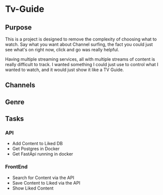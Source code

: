 # Tv-Guide

## Purpose
This is a project is designed to remove the complexity of choosing what to watch.
Say what you want about Channel surfing, the fact you could just see what's on right now, click and go was really helpful.

Having multiple streaming services, all with multiple streams of content is really difficult to track.
I wanted something I could just use to control what I wanted to watch, and it would just show it like a TV Guide.

## Channels

## Genre

## Tasks
### API
- Add Content to Liked DB
- Get Postgres in Docker
- Get FastApi running in docker

### FrontEnd
- Search for Content via the API
- Save Content to Liked via the API
- Show Liked Content